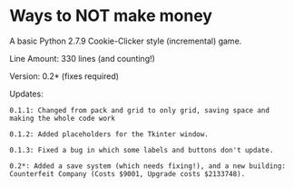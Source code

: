 # Ways to NOT make money
A basic Python 2.7.9 Cookie-Clicker style (incremental) game.

Line Amount: 330 lines (and counting!)

Version: 0.2* (fixes required)

Updates:
    
    0.1.1: Changed from pack and grid to only grid, saving space and making the whole code work
    
    0.1.2: Added placeholders for the Tkinter window.
    
    0.1.3: Fixed a bug in which some labels and buttons don't update.
    
    0.2*: Added a save system (which needs fixing!), and a new building: Counterfeit Company (Costs $9001, Upgrade costs $2133748).
